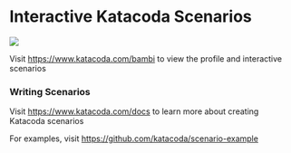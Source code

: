 # Interactive Katacoda Scenarios

[![](http://shields.katacoda.com/katacoda/bambi/count.svg)](https://www.katacoda.com/bambi "Get your profile on Katacoda.com")

Visit https://www.katacoda.com/bambi to view the profile and interactive scenarios

### Writing Scenarios
Visit https://www.katacoda.com/docs to learn more about creating Katacoda scenarios

For examples, visit https://github.com/katacoda/scenario-example
